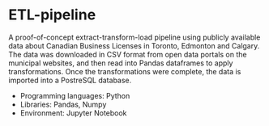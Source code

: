 # ETL-pipeline
A proof-of-concept extract-transform-load pipeline using publicly available data about Canadian Business Licenses in Toronto, Edmonton and Calgary. The data was downloaded in CSV format from open data portals on the municipal websites, and then read into Pandas dataframes to apply transformations. Once the transformations were complete, the data is imported into a PostreSQL database.

- Programming languages: Python
- Libraries: Pandas, Numpy
- Environment: Jupyter Notebook
